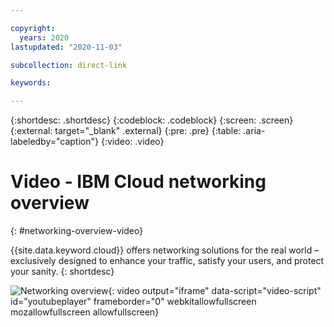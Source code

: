 ```yaml
---

copyright:
  years: 2020
lastupdated: "2020-11-03"

subcollection: direct-link

keywords:

---
```


{:shortdesc: .shortdesc}
{:codeblock: .codeblock}
{:screen: .screen}
{:external: target="_blank" .external}
{:pre: .pre}
{:table: .aria-labeledby="caption"}
{:video: .video}

# Video - IBM Cloud networking overview
{: #networking-overview-video}

{{site.data.keyword.cloud}} offers networking solutions for the real world – exclusively designed to enhance your traffic, satisfy your users, and protect your sanity.
{: shortdesc}

<!-- YouTube video -->
![Networking overview](https://www.youtube.com/embed/KMRAXSu6KJ8){: video output="iframe" data-script="video-script" id="youtubeplayer" frameborder="0" webkitallowfullscreen mozallowfullscreen allowfullscreen}
